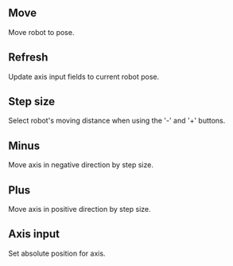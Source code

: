 ## Move

Move robot to pose.

## Refresh

Update axis input fields to current robot pose.

## Step size

Select robot's moving distance when using the '-' and '+' buttons.

## Minus

Move axis in negative direction by step size.

## Plus

Move axis in positive direction by step size.

## Axis input

Set absolute position for axis.
